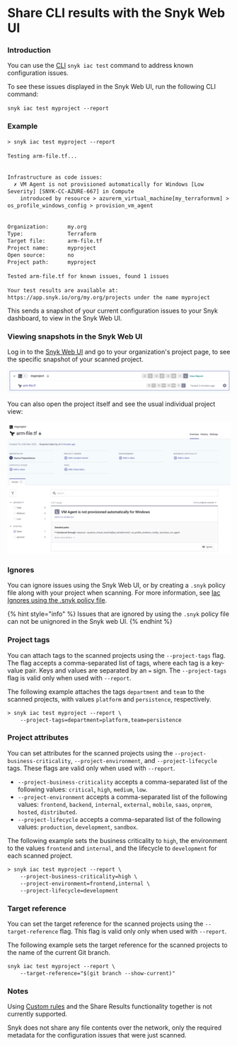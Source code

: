# Share CLI results with the Snyk Web UI

### Introduction

You can use the [CLI](../../snyk-cli/) `snyk iac test` command to address known configuration issues.

To see these issues displayed in the Snyk Web UI, run the following CLI command:

`snyk iac test myproject --report`

### Example

```
> snyk iac test myproject --report

Testing arm-file.tf...


Infrastructure as code issues:
  ✗ VM Agent is not provisioned automatically for Windows [Low Severity] [SNYK-CC-AZURE-667] in Compute
    introduced by resource > azurerm_virtual_machine[my_terraformvm] > os_profile_windows_config > provision_vm_agent


Organization:      my.org
Type:              Terraform
Target file:       arm-file.tf
Project name:      myproject
Open source:       no
Project path:      myproject

Tested arm-file.tf for known issues, found 1 issues

Your test results are available at: https://app.snyk.io/org/my.org/projects under the name myproject
```

This sends a snapshot of your current configuration issues to your Snyk dashboard, to view in the Snyk Web UI.

### Viewing snapshots in the Snyk Web UI

Log in to the [Snyk Web UI](../../snyk-web-ui/) and go to your organization's project page, to see the specific snapshot of your scanned project.

![Newly scanned project in the projects page](<../../.gitbook/assets/image (349).png>)

You can also open the project itself and see the usual individual project view:

![individual project view](<../../.gitbook/assets/image (395).png>)

### **Ignores**

You can ignore issues using the Snyk Web UI, or by creating a `.snyk` policy file along with your project when scanning. For more information, see [Iac Ignores using the .snyk policy file](snyk-cli-for-infrastructure-as-code/iac-ignores-using-the-.snyk-policy-file.md).

{% hint style="info" %}
Issues that are ignored by using the `.snyk` policy file can not be unignored in the Snyk web UI.
{% endhint %}

### Project tags

You can attach tags to the scanned projects using the `--project-tags` flag. The flag accepts a comma-separated list of tags, where each tag is a key-value pair. Keys and values are separated by an `=` sign. The `--project-tags` flag is valid only when used with `--report`.

The following example attaches the tags `department` and `team` to the scanned projects, with values `platform` and `persistence`, respectively.

```
> snyk iac test myproject --report \
    --project-tags=department=platform,team=persistence
```

### Project attributes

You can set attributes for the scanned projects using the `--project-business-criticality`, `--project-environment`, and `--project-lifecycle` tags. These flags are valid only when used with `--report`.

* `--project-business-criticality` accepts a comma-separated list of the following values: `critical`, `high`, `medium`, `low`.
* `--project-environment` accepts a comma-separated list of the following values: `frontend`, `backend`, `internal`, `external`, `mobile`, `saas`, `onprem`, `hosted`, `distributed`.
* `--project-lifecycle` accepts a comma-separated list of the following values: `production`, `development`, `sandbox`.

The following example sets the business criticality to `high`, the environment to the values `frontend` and `internal`, and the lifecycle to `development` for each scanned project.

```
> snyk iac test myproject --report \
    --project-business-criticality=high \
    --project-environment=frontend,internal \
    --project-lifecycle=development
```

### Target reference

You can set the target reference for the scanned projects using the `--target-reference` flag. This flag is valid only only when used with `--report`.

The following example sets the target reference for the scanned projects to the name of the current Git branch.

```
snyk iac test myproject --report \
    --target-reference="$(git branch --show-current)"
```

### **Notes**

Using [Custom rules](custom-rules/) and the Share Results functionality together is not currently supported.

Snyk does not share any file contents over the network, only the required metadata for the configuration issues that were just scanned.
